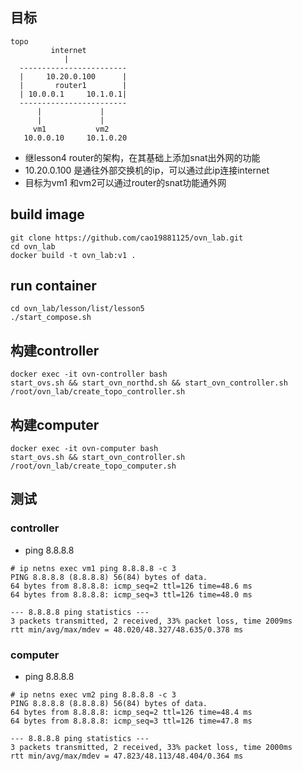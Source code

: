 ## 目标

```
topo
         internet
            |
  ------------------------  
  |     10.20.0.100      |
  |       router1        |
  | 10.0.0.1     10.1.0.1|
  ------------------------
      |             |
      |             |    
     vm1           vm2
   10.0.0.10     10.1.0.20  
```

- 继lesson4 router的架构，在其基础上添加snat出外网的功能
- 10.20.0.100 是通往外部交换机的ip，可以通过此ip连接internet
- 目标为vm1 和vm2可以通过router的snat功能通外网

## build image

```
git clone https://github.com/cao19881125/ovn_lab.git
cd ovn_lab
docker build -t ovn_lab:v1 .
```


## run container

```
cd ovn_lab/lesson/list/lesson5
./start_compose.sh
```

## 构建controller

```
docker exec -it ovn-controller bash
start_ovs.sh && start_ovn_northd.sh && start_ovn_controller.sh
/root/ovn_lab/create_topo_controller.sh
```


## 构建computer

```
docker exec -it ovn-computer bash
start_ovs.sh && start_ovn_controller.sh
/root/ovn_lab/create_topo_computer.sh
```


## 测试
### controller
- ping 8.8.8.8
```
# ip netns exec vm1 ping 8.8.8.8 -c 3
PING 8.8.8.8 (8.8.8.8) 56(84) bytes of data.
64 bytes from 8.8.8.8: icmp_seq=2 ttl=126 time=48.6 ms
64 bytes from 8.8.8.8: icmp_seq=3 ttl=126 time=48.0 ms

--- 8.8.8.8 ping statistics ---
3 packets transmitted, 2 received, 33% packet loss, time 2009ms
rtt min/avg/max/mdev = 48.020/48.327/48.635/0.378 ms
```

### computer
- ping 8.8.8.8
```
# ip netns exec vm2 ping 8.8.8.8 -c 3
PING 8.8.8.8 (8.8.8.8) 56(84) bytes of data.
64 bytes from 8.8.8.8: icmp_seq=2 ttl=126 time=48.4 ms
64 bytes from 8.8.8.8: icmp_seq=3 ttl=126 time=47.8 ms

--- 8.8.8.8 ping statistics ---
3 packets transmitted, 2 received, 33% packet loss, time 2000ms
rtt min/avg/max/mdev = 47.823/48.113/48.404/0.364 ms
```

